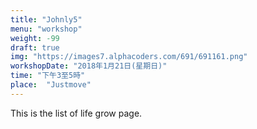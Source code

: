 ```yaml
---
title: "Johnly5"
menu: "workshop"
weight: -99
draft: true
img: "https://images7.alphacoders.com/691/691161.png"
workshopDate: "2018年1月21日(星期日)"
time: "下午3至5時"
place:  "Justmove"
---
```

This is the list of life grow page.
